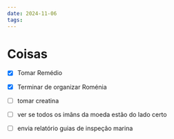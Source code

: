 ```yaml
---
date: 2024-11-06
tags:
---
```


# Coisas
- [x] Tomar Remédio
- [x] Terminar de organizar Roménia
- [ ] tomar creatina
- [ ] ver se todos os imãns da moeda estão do lado certo
- [ ] envia relatório guias de inspeção marina

